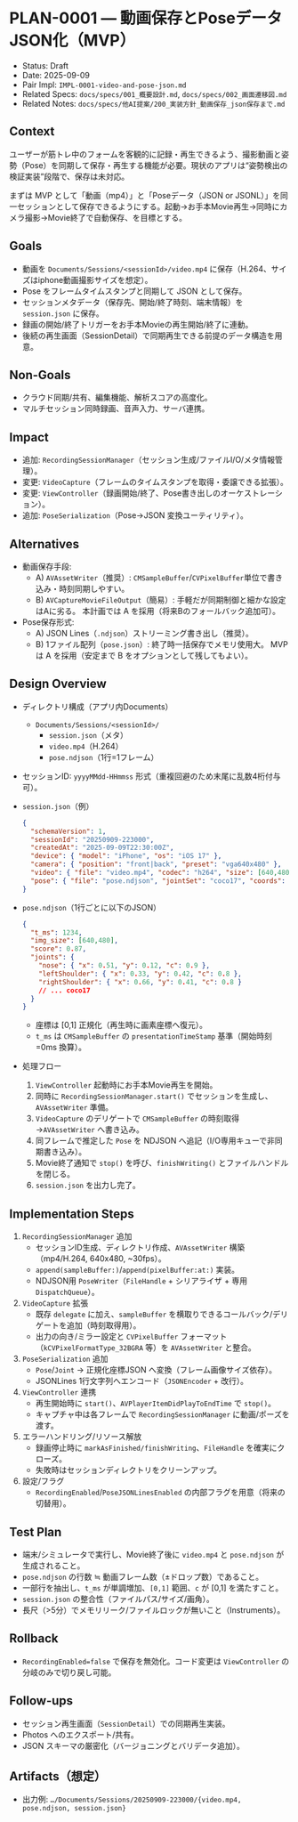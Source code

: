 # PLAN-0001 — 動画保存とPoseデータJSON化（MVP）

- Status: Draft
- Date: 2025-09-09
- Pair Impl: `IMPL-0001-video-and-pose-json.md`
- Related Specs: `docs/specs/001_概要設計.md`, `docs/specs/002_画面遷移図.md`
- Related Notes: `docs/specs/他AI提案/200_実装方針_動画保存_json保存まで.md`

## Context
ユーザーが筋トレ中のフォームを客観的に記録・再生できるよう、撮影動画と姿勢（Pose）を同期して保存・再生する機能が必要。現状のアプリは“姿勢検出の検証実装”段階で、保存は未対応。

まずは MVP として「動画（mp4）」と「Poseデータ（JSON or JSONL）」を同一セッションとして保存できるようにする。起動→お手本Movie再生→同時にカメラ撮影→Movie終了で自動保存、を目標とする。

## Goals
- 動画を `Documents/Sessions/<sessionId>/video.mp4` に保存（H.264、サイズはiphone動画撮影サイズを想定）。
- Pose をフレームタイムスタンプと同期して JSON として保存。
- セッションメタデータ（保存先、開始/終了時刻、端末情報）を `session.json` に保存。
- 録画の開始/終了トリガーをお手本Movieの再生開始/終了に連動。
- 後続の再生画面（SessionDetail）で同期再生できる前提のデータ構造を用意。

## Non-Goals
- クラウド同期/共有、編集機能、解析スコアの高度化。
- マルチセッション同時録画、音声入力、サーバ連携。

## Impact
- 追加: `RecordingSessionManager`（セッション生成/ファイルI/O/メタ情報管理）。
- 変更: `VideoCapture`（フレームのタイムスタンプを取得・委譲できる拡張）。
- 変更: `ViewController`（録画開始/終了、Pose書き出しのオーケストレーション）。
- 追加: `PoseSerialization`（Pose→JSON 変換ユーティリティ）。

## Alternatives
- 動画保存手段:
  - A) `AVAssetWriter`（推奨）: `CMSampleBuffer`/`CVPixelBuffer`単位で書き込み・時刻同期しやすい。
  - B) `AVCaptureMovieFileOutput`（簡易）: 手軽だが同期制御と細かな設定はAに劣る。
  本計画では A を採用（将来Bのフォールバック追加可）。
- Pose保存形式:
  - A) JSON Lines（`.ndjson`）ストリーミング書き出し（推奨）。
  - B) 1ファイル配列（`pose.json`）: 終了時一括保存でメモリ使用大。
  MVPは A を採用（安定まで B をオプションとして残してもよい）。

## Design Overview
- ディレクトリ構成（アプリ内Documents）
  - `Documents/Sessions/<sessionId>/`
    - `session.json`（メタ）
    - `video.mp4`（H.264）
    - `pose.ndjson`（1行=1フレーム）

- セッションID: `yyyyMMdd-HHmmss` 形式（重複回避のため末尾に乱数4桁付与可）。

- `session.json`（例）
  ```json
  {
    "schemaVersion": 1,
    "sessionId": "20250909-223000",
    "createdAt": "2025-09-09T22:30:00Z",
    "device": { "model": "iPhone", "os": "iOS 17" },
    "camera": { "position": "front|back", "preset": "vga640x480" },
    "video": { "file": "video.mp4", "codec": "h264", "size": [640,480], "fps": 30 },
    "pose": { "file": "pose.ndjson", "jointSet": "coco17", "coords": "normalized" }
  }
  ```

- `pose.ndjson`（1行ごとに以下のJSON）
  ```json
  {
    "t_ms": 1234,
    "img_size": [640,480],
    "score": 0.87,
    "joints": {
      "nose": { "x": 0.51, "y": 0.12, "c": 0.9 },
      "leftShoulder": { "x": 0.33, "y": 0.42, "c": 0.8 },
      "rightShoulder": { "x": 0.66, "y": 0.41, "c": 0.8 }
      // ... coco17
    }
  }
  ```
  - 座標は [0,1] 正規化（再生時に画素座標へ復元）。
  - `t_ms` は `CMSampleBuffer` の `presentationTimeStamp` 基準（開始時刻=0ms 換算）。

- 処理フロー
  1) `ViewController` 起動時にお手本Movie再生を開始。
  2) 同時に `RecordingSessionManager.start()` でセッションを生成し、`AVAssetWriter` 準備。
  3) `VideoCapture` のデリゲートで `CMSampleBuffer` の時刻取得→`AVAssetWriter` へ書き込み。
  4) 同フレームで推定した `Pose` を NDJSON へ追記（I/O専用キューで非同期書き込み）。
  5) Movie終了通知で `stop()` を呼び、`finishWriting()` とファイルハンドルを閉じる。
  6) `session.json` を出力し完了。

## Implementation Steps
1. `RecordingSessionManager` 追加
   - セッションID生成、ディレクトリ作成、`AVAssetWriter` 構築（mp4/H.264, 640x480, ~30fps）。
   - `append(sampleBuffer:)`/`append(pixelBuffer:at:)` 実装。
   - NDJSON用 `PoseWriter`（`FileHandle` + シリアライザ + 専用`DispatchQueue`）。
2. `VideoCapture` 拡張
   - 既存 `delegate` に加え、`sampleBuffer` を横取りできるコールバック/デリゲートを追加（時刻取得用）。
   - 出力の向き/ミラー設定と `CVPixelBuffer` フォーマット（`kCVPixelFormatType_32BGRA` 等）を `AVAssetWriter` と整合。
3. `PoseSerialization` 追加
   - `Pose`/`Joint` → 正規化座標JSON へ変換（フレーム画像サイズ依存）。
   - JSONLines 1行文字列へエンコード（`JSONEncoder` + 改行）。
4. `ViewController` 連携
   - 再生開始時に `start()`、`AVPlayerItemDidPlayToEndTime` で `stop()`。
   - キャプチャ中は各フレームで `RecordingSessionManager` に動画/ポーズを渡す。
5. エラーハンドリング/リソース解放
   - 録画停止時に `markAsFinished/finishWriting`、`FileHandle` を確実にクローズ。
   - 失敗時はセッションディレクトリをクリーンアップ。
6. 設定/フラグ
   - `RecordingEnabled`/`PoseJSONLinesEnabled` の内部フラグを用意（将来の切替用）。

## Test Plan
- 端末/シミュレータで実行し、Movie終了後に `video.mp4` と `pose.ndjson` が生成されること。
- `pose.ndjson` の行数 ≒ 動画フレーム数（±ドロップ数）であること。
- 一部行を抽出し、`t_ms` が単調増加、`[0,1]` 範囲、`c` が [0,1] を満たすこと。
- `session.json` の整合性（ファイルパス/サイズ/画角）。
- 長尺（>5分）でメモリリーク/ファイルロックが無いこと（Instruments）。

## Rollback
- `RecordingEnabled=false` で保存を無効化。コード変更は `ViewController` の分岐のみで切り戻し可能。

## Follow-ups
- セッション再生画面（`SessionDetail`）での同期再生実装。
- Photos へのエクスポート/共有。
- JSON スキーマの厳密化（バージョニングとバリデータ追加）。

## Artifacts（想定）
- 出力例: `…/Documents/Sessions/20250909-223000/{video.mp4, pose.ndjson, session.json}`

